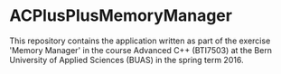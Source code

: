 # ACPlusPlusMemoryManager
This repository contains the application written as part of the exercise 'Memory Manager'
in the course Advanced C++ (BTI7503) at the Bern University of Applied Sciences (BUAS) in the spring term 2016.
